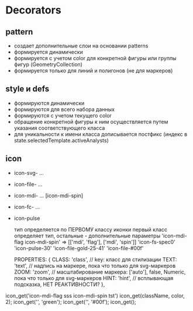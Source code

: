 # Decorators

## pattern
- создает дополнительные слои на основании patterns
- формируется динамически
- формируется с учетом color для конкретной фигуры или группы фигур (GeometryCollection)
- формируется только для линий и полигонов (не для маркеров)

## style и defs
- формируются динамически
- формируются для всего набора данных
- формируются с учетом текущего color
- обращение конкретной фигуры к ним осуществляется путем указания соответствующего класса
- для уникальности к имени класса дописывается постфикс (индекс в state.selectedTemplate.activeAnalysts)

## icon
- icon-svg- ...
- icon-file- ...
- icon-mdi- ...  [icon-mdi-spin]
- icon-fc- ...
- icon-pulse

  тип определяется по ПЕРВОМУ классу иконки
  первый класс определяет тип, остальные - дополнительные параметры
  'icon-mdi-flag icon-mdi-spin' => [['mdi', 'flag'], ['mdi', 'spin']]
  'icon-fs-spec0'
  'icon-pulse-30'
  'icon-file-gold-25-41'
  'icon-file-#00f'



  PROPERTIES: {
    CLASS:   'class',                 // key: класс для стилизации
    TEXT:    'text',                  // надпись на маркере, пока что только для svg-маркеров
    ZOOM:    'zoom',                  // масштабирование маркера: ['auto'], false, Numeric, пока что только для svg-маркеров
    HINT:    'hint',                  // всплывающая подсказка, НЕТ РЕАКТИВНОСТИ?
  },





 icon_get('icon-mdi-flag sss icon-mdi-spin tst')
 icon_get(className, color, 2);
 icon_get('', 'green'); icon_get('', '#00f');
 icon_get();
